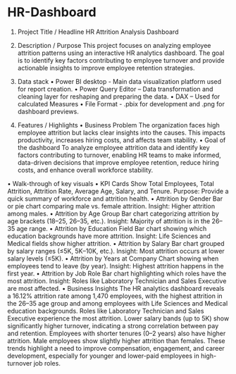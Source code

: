 # HR-Dashboard
1. Project Title / Headline
   HR Attrition Analysis Dashboard
2. Description / Purpose
This project focuses on analyzing employee attrition patterns using an interactive HR analytics dashboard. The goal is to identify key factors contributing to employee turnover and provide actionable insights to improve employee retention strategies.

3. Data stack
•	Power BI desktop - Main data visualization platform used for report creation.
•	Power Query Editor – Data transformation and cleaning layer for reshaping and preparing the data.
•	DAX – Used for calculated Measures 
•	File Format - .pbix for development and .png for dashboard previews.

4. Features / Highlights
•	Business Problem
The organization faces high employee attrition but lacks clear insights into the causes. This impacts productivity, increases hiring costs, and affects team stability.
•	Goal of the dashboard
To analyze employee attrition data and identify key factors contributing to turnover, enabling HR teams to make informed, data-driven decisions that improve employee retention, reduce hiring costs, and enhance overall workforce stability.

•	Walk-through of key visuals
•	KPI Cards
Show Total Employees, Total Attrition, Attrition Rate, Average Age, Salary, and Tenure.
Purpose: Provide a quick summary of workforce and attrition health.
•	Attrition by Gender
Bar or pie chart comparing male vs. female attrition.
Insight: Higher attrition among males.
•	Attrition by Age Group
Bar chart categorizing attrition by age brackets (18–25, 26–35, etc.).
Insight: Majority of attrition is in the 26–35 age range.
•	Attrition by Education Field
Bar chart showing which education backgrounds have more attrition.
Insight: Life Sciences and Medical fields show higher attrition.
•	Attrition by Salary
Bar chart grouped by salary ranges (≤5K, 5K–10K, etc.).
Insight: Most attrition occurs at lower salary levels (≤5K).
•	Attrition by Years at Company
Chart showing when employees tend to leave (by year).
Insight: Highest attrition happens in the first year.
•	Attrition by Job Role
Bar chart highlighting which roles have the most attrition.
Insight: Roles like Laboratory Technician and Sales Executive are most affected.
•	Business Insights
The HR analytics dashboard reveals a 16.12% attrition rate among 1,470 employees, with the highest attrition in the 26–35 age group and among employees with Life Sciences and Medical education backgrounds. Roles like Laboratory Technician and Sales Executive experience the most attrition. Lower salary bands (up to 5K) show significantly higher turnover, indicating a strong correlation between pay and retention. Employees with shorter tenures (0–2 years) also have higher attrition. Male employees show slightly higher attrition than females. These trends highlight a need to improve compensation, engagement, and career development, especially for younger and lower-paid employees in high-turnover job roles.



   
